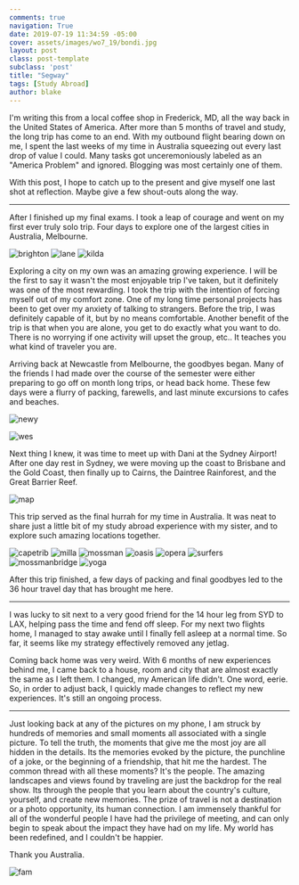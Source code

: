 ```yaml
---
comments: true
navigation: True
date: 2019-07-19 11:34:59 -05:00
cover: assets/images/wo7_19/bondi.jpg
layout: post
class: post-template
subclass: 'post'
title: "Segway"
tags: [Study Abroad]
author: blake
---
```


 I'm writing this from a local coffee shop in Frederick, MD, all the way back in the United States of America. After more than 5 months of travel and study, the long trip has come to an end. With my outbound flight bearing down on me, I spent the last weeks of my time in Australia squeezing out every last drop of value I could. Many tasks got unceremoniously labeled as an "America Problem" and ignored. Blogging was most certainly one of them.

With this post, I hope to catch up to the present and give myself one last shot at reflection. Maybe give a few shout-outs along the way.

---

After I finished up my final exams. I took a leap of courage and went on my first ever truly solo trip.  Four days to explore one of the largest cities in Australia, Melbourne.

![brighton](assets/images/wo7_19/brighton.jpg)
![lane](assets/images/wo7_19/lane.jpg)
![kilda](assets/images/wo7_19/kilda_selfie.jpg)

Exploring a city on my own was an amazing growing experience. I will be the first to say it wasn't the most enjoyable trip I've taken, but it definitely was one of the most rewarding. I took the trip with the intention of forcing myself out of my comfort zone. One of my long time personal projects has been to get over my anxiety of talking to strangers. Before the trip, I was definitely capable of it, but by no means comfortable. Another benefit of the trip is that when you are alone, you get to do exactly what you want to do. There is no worrying if one activity will upset the group, etc.. It teaches you what kind of traveler you are.

Arriving back at Newcastle from Melbourne, the goodbyes began. Many of the friends I had made over the course of the semester were either preparing to go off on month long trips, or head back home. These few days were a flurry of packing, farewells, and last minute excursions to cafes and beaches.

![newy](assets/images/wo7_19/newy.jpg)

![wes](assets/images/wo7_19/wes.jpg)

Next thing I knew, it was time to meet up with Dani at the Sydney Airport! After one day rest in Sydney, we were moving up the coast to Brisbane and the Gold Coast, then finally up to Cairns, the Daintree Rainforest, and the Great Barrier Reef.

![map](assets/images/wo7_19/map.jpg)

This trip served as the final hurrah for my time in Australia. It was neat to share just a little bit of my study abroad experience with my sister, and to explore such amazing locations together. 

![capetrib](/assets/images/wo7_19/cape_trib.jpg)
![milla](assets/images/wo7_19/milla_milla.jpg)
![mossman](assets/images/wo7_19/mossman.jpg)
![oasis](assets/images/wo7_19/oasis.jpg)
![opera](assets/images/wo7_19/opera.jpg)
![surfers](assets/images/wo7_19/surfers.jpg)
![mossmanbridge](assets/images/wo7_19/sus_bridge.jpg)
![yoga](assets/images/wo7_19/yogi.jpg)

After this trip finished, a few days of packing and final goodbyes led to the 36 hour travel day that has brought me here.

---

I was lucky to sit next to a very good friend for the 14 hour leg from SYD to LAX, helping pass the time and fend off sleep. For my next two flights home, I managed to stay awake until I finally fell asleep at a normal time. So far, it seems like my strategy effectively removed any jetlag. 

Coming back home was very weird. With 6 months of new experiences behind me, I came back to a house, room and city that are almost exactly the same as I left them. I changed, my American life didn't. One word, eerie. So, in order to adjust back, I quickly made changes to reflect my new experiences. It's still an ongoing process.

---

Just looking back at any of the pictures on my phone, I am struck by hundreds of memories and small moments all associated with a single picture. To tell the truth, the moments that give me the most joy are all hidden in the details. Its the memories evoked by the picture, the punchline of a joke, or the beginning of a friendship, that hit me the hardest. The common thread with all these moments? It's the people. The amazing landscapes and views found by traveling are just the backdrop for the real show. Its through the people that you learn about the country's culture, yourself, and create new memories. The prize of travel is not a destination or a photo opportunity, its human connection.  I am immensely thankful for all of the wonderful people I have had the privilege of meeting, and can only begin to speak about the impact they have had on my life. My world has been redefined, and I couldn't be happier.

Thank you Australia.

![fam](assets/images/wo7_19/fam.JPG)


